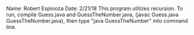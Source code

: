 Name: Robert Espinoza
Date: 2/21/18
This program utilizes recursion.
To run, compile Guess.java and GuessTheNumber.java,
(javac Guess.java GuessTheNumber.java), then type "java GuessTheNumber" into command line.
